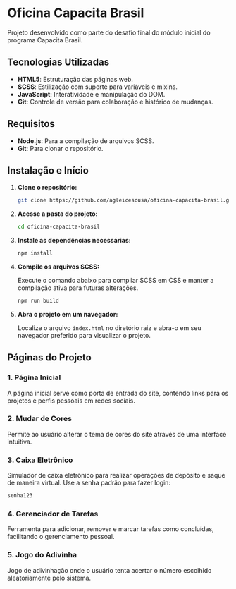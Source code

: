 # Oficina Capacita Brasil

Projeto desenvolvido como parte do desafio final do módulo inicial do programa Capacita Brasil.

## Tecnologias Utilizadas

- **HTML5**: Estruturação das páginas web.
- **SCSS**: Estilização com suporte para variáveis e mixins.
- **JavaScript**: Interatividade e manipulação do DOM.
- **Git**: Controle de versão para colaboração e histórico de mudanças.

## Requisitos

- **Node.js**: Para a compilação de arquivos SCSS.
- **Git**: Para clonar o repositório.

## Instalação e Início

1. **Clone o repositório:**

   ```bash
   git clone https://github.com/agleicesousa/oficina-capacita-brasil.git
   ```

2. **Acesse a pasta do projeto:**

   ```bash
   cd oficina-capacita-brasil
   ```

3. **Instale as dependências necessárias:**

   ```bash
   npm install
   ```

4. **Compile os arquivos SCSS:**

   Execute o comando abaixo para compilar SCSS em CSS e manter a compilação ativa para futuras alterações.

   ```bash
   npm run build
   ```

5. **Abra o projeto em um navegador:**

   Localize o arquivo `index.html` no diretório raiz e abra-o em seu navegador preferido para visualizar o projeto.

## Páginas do Projeto

### 1. Página Inicial

A página inicial serve como porta de entrada do site, contendo links para os projetos e perfis pessoais em redes sociais.

### 2. Mudar de Cores

Permite ao usuário alterar o tema de cores do site através de uma interface intuitiva.

### 3. Caixa Eletrônico

Simulador de caixa eletrônico para realizar operações de depósito e saque de maneira virtual.
Use a senha padrão para fazer login:

   ```bash
   senha123
   ```

### 4. Gerenciador de Tarefas

Ferramenta para adicionar, remover e marcar tarefas como concluídas, facilitando o gerenciamento pessoal.

### 5. Jogo do Adivinha

Jogo de adivinhação onde o usuário tenta acertar o número escolhido aleatoriamente pelo sistema.
